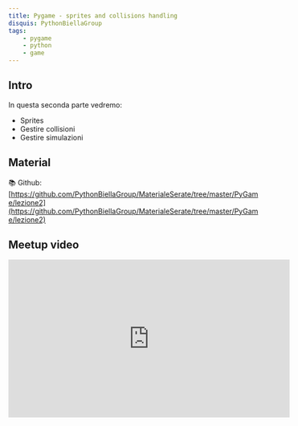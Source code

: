 ```yaml
---
title: Pygame - sprites and collisions handling
disquis: PythonBiellaGroup
tags:
    - pygame
    - python
    - game
---
```


## Intro

In questa seconda parte vedremo:

* Sprites
* Gestire collisioni
* Gestire simulazioni

## Material

📚 Github:
[https://github.com/PythonBiellaGroup/MaterialeSerate/tree/master/PyGame/lezione2](https://github.com/PythonBiellaGroup/MaterialeSerate/tree/master/PyGame/lezione2)

## Meetup video

<iframe width="560" height="315" src="https://www.youtube.com/embed/xG4IKcAzMCw?si=IZiwbtmeGtA0yLaj" title="YouTube video player" frameborder="0" allow="accelerometer; autoplay; clipboard-write; encrypted-media; gyroscope; picture-in-picture; web-share" allowfullscreen></iframe>
